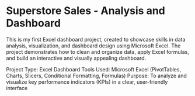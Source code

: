 # Superstore Sales - Analysis and Dashboard

This is my first Excel dashboard project, created to showcase skills in data analysis, visualization, and dashboard design using Microsoft Excel. The project demonstrates how to clean and organize data, apply Excel formulas, and build an interactive and visually appealing dashboard.

Project Type: Excel Dashboard
Tools Used: Microsoft Excel (PivotTables, Charts, Slicers, Conditional Formatting, Formulas)
Purpose: To analyze and visualize key performance indicators (KPIs) in a clear, user-friendly interface
